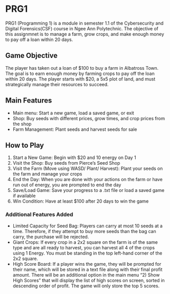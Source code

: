 # PRG1
PRG1 (Programming 1) is a module in semester 1.1 of the Cybersecurity and Digital Forensics(CSF) course in Ngee Ann Polytechnic. The objective of this assignmnet is to manage a farm, grow crops, and make enough money to pay off a loan within 20 days.

## Game Objective
The player has taken out a loan of $100 to buy a farm in Albatross Town. The goal is to earn enough money by farming crops to pay off the loan within 20 days. The player starts with $20, a 5x5 plot of land, and must strategically manage their resources to succeed.

## Main Features
<ul>
  <li>Main menu: Start a new game, load a saved game, or exit</li>
  <li>Shop: Buy seeds with different prices, grow times, and crop prices from the shop </li>
  <li>Farm Management: Plant seeds and harvest seeds for sale</li>
</ul>

## How to Play
<ol>
  <li>Start a New Game: Begin with $20 and 10 energy on Day 1</li>
  <li>Visit the Shop: Buy seeds from Pierce’s Seed Shop</li>
  <li>Visit the Farm (Move using WASD/ Plant/ Harvest): Plant your seeds on the farm and manage your crops</li>
  <li>End the Day: When you are done with your actions on the farm or have run out of energy, you are prompted to end the day</li>
  <li>Save/Load Game: Save your progress to a .txt file or load a saved game if available</li>
  <li>Win Condition: Have at least $100 after 20 days to win the game</li>
</ol>

### Additional Features Added
<ul>
  <li>Limited Capacity for Seed Bag: Players can carry at most 10 seeds at a time. Therefore, if they attempt to buy more seeds than the bag can carry, the purchase will be rejected.</li>
  <li>Giant Crops: If every crop in a 2x2 square on the farm is of the same type and are all ready to harvest, you can harvest all 4 of the crops using 1 Energy. You must be standing in the top left-hand corner of the 2x2 square.</li>
  <li>High Score Board: If a player wins the game, they will be prompted for their name, which will be stored in a text file along with their final profit amount. There will be an additional option in the main menu “2) Show High Scores” that will display the list of high scores on screen, sorted in descending order of profit. The game will only store the top 5 scores.</li>
</ul>

